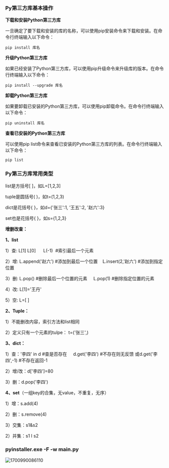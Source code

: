 ### Py第三方库基本操作

**下载和安装Python第三方库**

一旦确定了要下载和安装的库的名称，可以使用pip安装命令来下载和安装。在命令行终端输入以下命令：

`pip install 库名`

**升级Python第三方库**

如果已经安装了Python第三方库，可以使用pip升级命令来升级库的版本。在命令行终端输入以下命令：

`pip install --upgrade 库名`

**卸载Python第三方库**

如果要卸载已安装的Python第三方库，可以使用pip卸载命令。在命令行终端输入以下命令：

`pip uninstall 库名`

**查看已安装的Python第三方库**

可以使用pip list命令来查看已安装的Python第三方库的列表。在命令行终端输入以下命令：

`pip list`

### Py第三方库常用类型

list是方括号\[ ]，如L=\[1,2,3]

tuple是圆括号( )，如t=(1,2,3)

dict是花括号{ }，如d={'张三':1, ’王五':2, '赵六':3}

set也是花括号{ }，如s={1,2,3}

**增删改查：**

**1、list**

1）查: L\[1] L\[0]      L(-1)  #索引最后一个元素

2）增: L.append('赵六') #添加到最后一个位置    L.insert(2,'赵六') #添加到指定位置

3）删: L.pop() #删除最后一个位置的元素     L.pop(1) #删除指定位置的元素

4）改: L\[1]='王丹'

5）空: L=\[ ]

**2、Tuple：**

1）不能删改内容，索引方法和list相同

2）定义只有一个元素的tulpe： t=('张三',)

**3、dict：**

1）查：'李四' in d #查是否存在     d.get('李四') #不存在则无反馈 或d.get('李四',-1) #不存在返回-1

2）增/改：d\['李四']=80

3）删：d.pop('李四')

**4、set**（一组key的合集，无value，不重复，无序）

1）增：s.add(4)

2）删：s.remove(4)

3）交集：s1\&s2

2）并集：s1 I s2


### pyinstaller.exe -F -w main.py

![1700990086110](https://fastly.jsdelivr.net/gh/npjxcc/image-resource/imgs/1700990086110.png)
